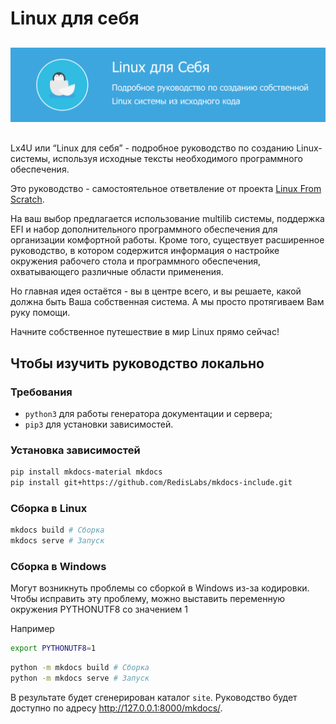 # Linux для себя

<div style="text-align:center; margin: 30px 0">
	<a href="http://lx4u.ru">
		<img alt="lx4u" src="https://raw.githubusercontent.com/Linux4Yourself/Linux4Yourself.Design/main/misc/cover.svg" />
	</a>
</div>

Lx4U или “Linux для себя” - подробное руководство по созданию Linux-системы, используя исходные тексты необходимого программного обеспечения. 

Это руководство - самостоятельное ответвление от проекта [Linux From Scratch](https://linuxfromscratch.org).

На ваш выбор предлагается использование multilib системы, поддержка EFI и набор дополнительного программного обеспечения для организации комфортной работы. Кроме того, существует расширенное руководство, в котором содержится информация о настройке окружения рабочего стола и программного обеспечения, охватывающего различные области применения.

Но главная идея остаётся - вы в центре всего, и вы решаете, какой должна быть Ваша собственная система. А мы просто протягиваем Вам руку помощи.

Начните собственное путешествие в мир Linux прямо сейчас!

## Чтобы изучить руководство локально

### Требования

* `python3` для работы генератора документации и сервера;
* `pip3` для установки зависимостей.

### Установка зависимостей

```bash
pip install mkdocs-material mkdocs
pip install git+https://github.com/RedisLabs/mkdocs-include.git
```

### Сборка в Linux

```bash
mkdocs build # Сборка
mkdocs serve # Запуск
```

### Сборка в Windows

Могут возникнуть проблемы со сборкой в Windows из-за кодировки.
Чтобы исправить эту проблему, можно выставить переменную окружения PYTHONUTF8 со значением 1

Например 

```bash
export PYTHONUTF8=1
```


```bash
python -m mkdocs build # Сборка
python -m mkdocs serve # Запуск
```

В результате будет сгенерирован каталог `site`. Руководство будет доступно по адресу http://127.0.0.1:8000/mkdocs/.
